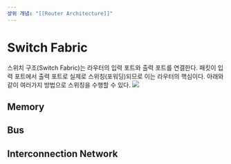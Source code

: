 ```yaml
---
상위 개념: "[[Router Architecture]]"
---
```

# Switch Fabric
스위치 구조(Switch Fabric)는 라우터의 입력 포트와 출력 포트를 연결한다. 패킷이 입력 포트에서 출력 포트로 실제로 스위칭(포워딩)되므로 이는 라우터의 핵심이다. 아래와 같이 여러가지 방법으로 스위칭을 수행할 수 있다.
![](https://i.imgur.com/cI19n8i.png)
## Memory

## Bus

## Interconnection Network